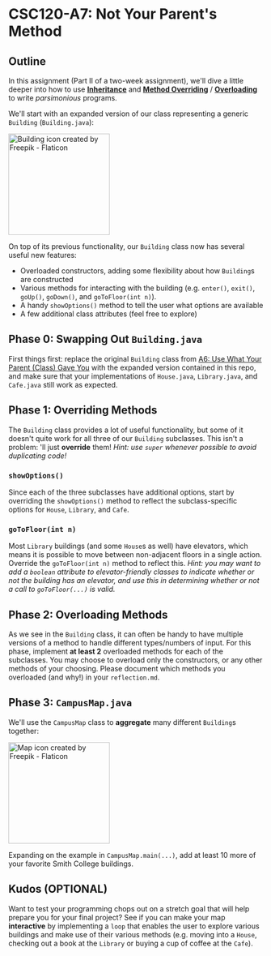 # CSC120-A7: Not Your Parent's Method

## Outline
In this assignment (Part II of a two-week assignment), we'll dive a little deeper into how to use [**Inheritance**](https://en.wikipedia.org/wiki/Inheritance_(object-oriented_programming)) and [**Method Overriding**](https://en.wikipedia.org/wiki/Method_overriding) / [**Overloading**](https://en.wikipedia.org/wiki/Function_overloading) to write _parsimonious_ programs. 

We'll start with an expanded version of our class representing a generic `Building` (`Building.java`):

<img src="https://cdn-icons-png.flaticon.com/512/3073/3073486.png" alt="Building icon created by Freepik - Flaticon" width="200"/>

On top of its previous functionality, our `Building` class now has several useful new features:
 - Overloaded constructors, adding some flexibility about how `Building`s are constructed
 - Various methods for interacting with the building (e.g. `enter()`, `exit()`, `goUp()`, `goDown()`, and `goToFloor(int n)`).
 - A handy `showOptions()` method to tell the user what options are available
 - A few additional class attributes (feel free to explore) 
 
## Phase 0: Swapping Out `Building.java`
First things first: replace the original `Building` class from [A6: Use What Your Parent (Class) Gave You](https://github.com/jcrouser/CSC120-A6) with the expanded version contained in this repo, and make sure that your implementations of `House.java`, `Library.java`, and `Cafe.java` still work as expected.

## Phase 1: Overriding Methods
The `Building` class provides a lot of useful functionality, but some of it doesn't quite work for all three of our `Building` subclasses. This isn't a problem: 'll just **override** them!  _Hint: use `super` whenever possible to avoid duplicating code!_

### `showOptions()`
Since each of the three subclasses have additional options, start by overriding the `showOptions()` method to reflect the subclass-specific options for `House`, `Library`, and `Cafe`.

### `goToFloor(int n)`
Most `Library` buildings (and some `House`s as well) have elevators, which means it is possible to move between non-adjacent floors in a single action. Override the `goToFloor(int n)` method to reflect this. _Hint: you may want to add a `boolean` attribute to elevator-friendly classes to indicate whether or not the building has an elevator, and use this in determining whether or not a call to `goToFloor(...)` is valid._


## Phase 2: Overloading Methods
As we see in the `Building` class, it can often be handy to have multiple versions of a method to handle different types/numbers of input. For this phase, implement **at least 2** overloaded methods for each of the subclasses. You may choose to overload only the constructors, or any other methods of your choosing. Please document which methods you overloaded (and why!) in your `reflection.md`.

## Phase 3: `CampusMap.java`
We'll use the `CampusMap` class to **aggregate** many different `Building`s together:

<img src="https://cdn-icons-png.flaticon.com/512/2204/2204714.png" alt="Map icon created by Freepik - Flaticon" width="200"/>

Expanding on the example in `CampusMap.main(...)`, add at least 10 more of your favorite Smith College buildings.

## Kudos (OPTIONAL)
Want to test your programming chops out on a stretch goal that will help prepare you for your final project? See if you can make your map **interactive** by implementing a `loop` that enables the user to explore various buildings and make use of their various methods (e.g. moving into a `House`, checking out a book at the `Library` or buying a cup of coffee at the `Cafe`).
